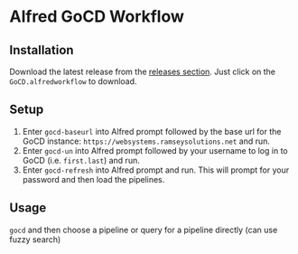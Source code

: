 # Alfred GoCD Workflow

## Installation

Download the latest release from the [releases section](https://github.com/lampo/alfred-gocd-workflow/releases).
Just click on the `GoCD.alfredworkflow` to download.

## Setup

1. Enter `gocd-baseurl` into Alfred prompt followed by the base url for the GoCD instance: `https://websystems.ramseysolutions.net` and run.
2. Enter `gocd-un` into Alfred prompt followed by your username to log in to GoCD (i.e. `first.last`) and run.
3. Enter `gocd-refresh` into Alfred prompt and run. This will prompt for your password and then load the pipelines.

## Usage

`gocd` and then choose a pipeline or query for a pipeline directly (can use fuzzy search)
